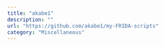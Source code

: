 ```yaml
---
title: "akabe1"
description: ""
url: "https://github.com/akabe1/my-FRIDA-scripts"
category: "Miscellaneous"
---
```

